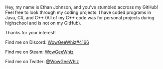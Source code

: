 Hey, my name is Ethan Johnson, and you've stumbled accross my GitHub!
Feel free to look through my coding projects.
I have coded programs in Java, C#, and C++ (All of my C++ code was for personal projects during highschool and is not on my GitHub).

Thanks for your interest!

Find me on Discord: [WowGeeWhiz#4166](https://discord.com/channels/WowGeeWhiz#4166)

Find me on Steam: [WowGeeWhiz](https://steamcommunity.com/id/WowGeeWhiz/)

Find me on Twitter: [@WowGeeWhiz](https://twitter.com/WowGeeWhiz)
